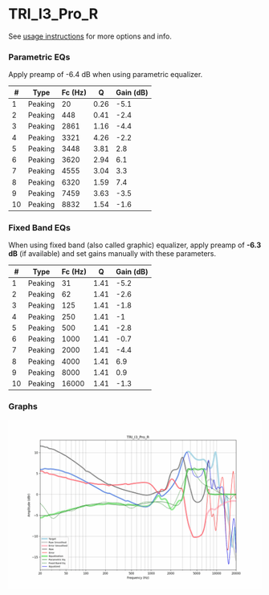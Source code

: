 # TRI_I3_Pro_R
See [usage instructions](https://github.com/jaakkopasanen/AutoEq#usage) for more options and info.

### Parametric EQs
Apply preamp of -6.4 dB when using parametric equalizer.

|   # | Type    |   Fc (Hz) |    Q |   Gain (dB) |
|-----|---------|-----------|------|-------------|
|   1 | Peaking |        20 | 0.26 |        -5.1 |
|   2 | Peaking |       448 | 0.41 |        -2.4 |
|   3 | Peaking |      2861 | 1.16 |        -4.4 |
|   4 | Peaking |      3321 | 4.26 |        -2.2 |
|   5 | Peaking |      3448 | 3.81 |         2.8 |
|   6 | Peaking |      3620 | 2.94 |         6.1 |
|   7 | Peaking |      4555 | 3.04 |         3.3 |
|   8 | Peaking |      6320 | 1.59 |         7.4 |
|   9 | Peaking |      7459 | 3.63 |        -3.5 |
|  10 | Peaking |      8832 | 1.54 |        -1.6 |

### Fixed Band EQs
When using fixed band (also called graphic) equalizer, apply preamp of **-6.3 dB** (if available) and set gains manually with these parameters.

|   # | Type    |   Fc (Hz) |    Q |   Gain (dB) |
|-----|---------|-----------|------|-------------|
|   1 | Peaking |        31 | 1.41 |        -5.2 |
|   2 | Peaking |        62 | 1.41 |        -2.6 |
|   3 | Peaking |       125 | 1.41 |        -1.8 |
|   4 | Peaking |       250 | 1.41 |        -1   |
|   5 | Peaking |       500 | 1.41 |        -2.8 |
|   6 | Peaking |      1000 | 1.41 |        -0.7 |
|   7 | Peaking |      2000 | 1.41 |        -4.4 |
|   8 | Peaking |      4000 | 1.41 |         6.9 |
|   9 | Peaking |      8000 | 1.41 |         0.9 |
|  10 | Peaking |     16000 | 1.41 |        -1.3 |

### Graphs
![](./TRI_I3_Pro_R.png)
